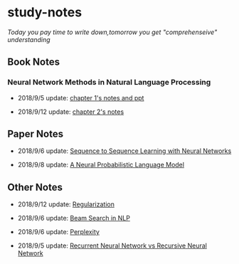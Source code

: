 
# study-notes


*Today you pay time to write down,tomorrow you get "comprehenseive" understanding*

## Book Notes

### Neural Network Methods in Natural Language Processing

+ 2018/9/5 update: [chapter 1's notes and ppt](https://github.com/Albert-xy/study-notes/tree/master/Deep-Learning/nlp/books/Neural%20Network%20Methods%20in%20Natural%20Language%20Processing) 

+ 2018/9/12 update: [chapter 2's notes](https://github.com/Albert-xy/study-notes/tree/master/Deep-Learning/nlp/books/Neural%20Network%20Methods%20in%20Natural%20Language%20Processing) 


## Paper Notes

+ 2018/9/6 update: [Sequence to Sequence Learning with Neural Networks]()

+ 2018/9/8 update: [A Neural Probabilistic Language Model]()

## Other Notes

+ 2018/9/12 update: [Regularization](https://github.com/pureHCY/study-notes/blob/master/Deep-Learning/regularization.md)

+ 2018/9/6 update: [Beam Search in NLP](https://github.com/Albert-xy/study-notes/blob/master/Deep-Learning/nlp/beam_search.md)

+ 2018/9/6 update: [Perplexity](https://github.com/Albert-xy/study-notes/blob/master/Deep-Learning/nlp/perplexity.md)

+ 2018/9/5 update: [Recurrent Neural Network vs Recursive Neural Network](https://github.com/Albert-xy/study-notes/blob/master/Deep-Learning/rnn/recurrent_vs_recursive.md)
